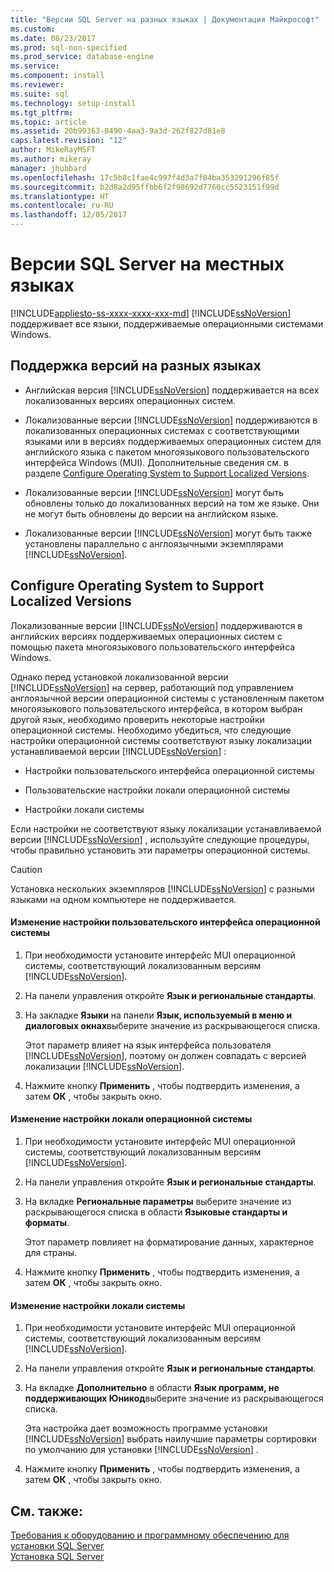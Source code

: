 ```yaml
---
title: "Версии SQL Server на разных языках | Документация Майкрософт"
ms.custom: 
ms.date: 08/23/2017
ms.prod: sql-non-specified
ms.prod_service: database-engine
ms.service: 
ms.component: install
ms.reviewer: 
ms.suite: sql
ms.technology: setup-install
ms.tgt_pltfrm: 
ms.topic: article
ms.assetid: 20b99363-0490-4aa3-9a3d-262f827d81e8
caps.latest.revision: "12"
author: MikeRayMSFT
ms.author: mikeray
manager: jhubbard
ms.openlocfilehash: 17c5b8c1fae4c997f4d3a7f84ba353291296f85f
ms.sourcegitcommit: b2d8a2d95ffbb6f2f98692d7760cc5523151f99d
ms.translationtype: HT
ms.contentlocale: ru-RU
ms.lasthandoff: 12/05/2017
---
```

# <a name="local-language-versions-in-sql-server"></a>Версии SQL Server на местных языках
[!INCLUDE[appliesto-ss-xxxx-xxxx-xxx-md](../../includes/appliesto-ss-xxxx-xxxx-xxx-md.md)] [!INCLUDE[ssNoVersion](../../includes/ssnoversion-md.md)] поддерживает все языки, поддерживаемые операционными системами Windows.  
  
## <a name="cross-language-support"></a>Поддержка версий на разных языках  
  
-   Английская версия [!INCLUDE[ssNoVersion](../../includes/ssnoversion-md.md)] поддерживается на всех локализованных версиях операционных систем.  
  
-   Локализованные версии [!INCLUDE[ssNoVersion](../../includes/ssnoversion-md.md)] поддерживаются в локализованных операционных системах с соответствующими языками или в версиях поддерживаемых операционных систем для английского языка с пакетом многоязыкового пользовательского интерфейса Windows (MUI). Дополнительные сведения см. в разделе [Configure Operating System to Support Localized Versions](../../sql-server/install/local-language-versions-in-sql-server.md#BK_ConfigureOS).  
  
-   Локализованные версии [!INCLUDE[ssNoVersion](../../includes/ssnoversion-md.md)] могут быть обновлены только до локализованных версий на том же языке. Они не могут быть обновлены до версии на английском языке.  
  
-   Локализованные версии [!INCLUDE[ssNoVersion](../../includes/ssnoversion-md.md)] могут быть также установлены параллельно с англоязычными экземплярами [!INCLUDE[ssNoVersion](../../includes/ssnoversion-md.md)].  
  
##  <a name="BK_ConfigureOS"></a> Configure Operating System to Support Localized Versions  
 Локализованные версии [!INCLUDE[ssNoVersion](../../includes/ssnoversion-md.md)] поддерживаются в английских версиях поддерживаемых операционных систем с помощью пакета многоязыкового пользовательского интерфейса Windows.  
  
 Однако перед установкой локализованной версии [!INCLUDE[ssNoVersion](../../includes/ssnoversion-md.md)] на сервер, работающий под управлением англоязычной версии операционной системы с установленным пакетом многоязыкового пользовательского интерфейса, в котором выбран другой язык, необходимо проверить некоторые настройки операционной системы. Необходимо убедиться, что следующие настройки операционной системы соответствуют языку локализации устанавливаемой версии [!INCLUDE[ssNoVersion](../../includes/ssnoversion-md.md)] :  
  
-   Настройки пользовательского интерфейса операционной системы  
  
-   Пользовательские настройки локали операционной системы  
  
-   Настройки локали системы  
  
 Если настройки не соответствуют языку локализации устанавливаемой версии [!INCLUDE[ssNoVersion](../../includes/ssnoversion-md.md)] , используйте следующие процедуры, чтобы правильно установить эти параметры операционной системы.  
  
> [!CAUTION]  
>  Установка нескольких экземпляров [!INCLUDE[ssNoVersion](../../includes/ssnoversion-md.md)] с разными языками на одном компьютере не поддерживается.  
  
#### <a name="to-change-the-operating-system-user-interface-setting"></a>Изменение настройки пользовательского интерфейса операционной системы  
  
1.  При необходимости установите интерфейс MUI операционной системы, соответствующий локализованным версиям [!INCLUDE[ssNoVersion](../../includes/ssnoversion-md.md)].  
  
2.  На панели управления откройте **Язык и региональные стандарты**.  
  
3.  На закладке **Языки** на панели **Язык, используемый в меню и диалоговых окнах**выберите значение из раскрывающегося списка.  
  
     Этот параметр влияет на язык интерфейса пользователя [!INCLUDE[ssNoVersion](../../includes/ssnoversion-md.md)], поэтому он должен совпадать с версией локализации [!INCLUDE[ssNoVersion](../../includes/ssnoversion-md.md)].  
  
4.  Нажмите кнопку **Применить** , чтобы подтвердить изменения, а затем **ОК** , чтобы закрыть окно.  
  
#### <a name="to-change-the-operating-system-user-locale-setting"></a>Изменение настройки локали операционной системы  
  
1.  При необходимости установите интерфейс MUI операционной системы, соответствующий локализованным версиям [!INCLUDE[ssNoVersion](../../includes/ssnoversion-md.md)].  
  
2.  На панели управления откройте **Язык и региональные стандарты**.  
  
3.  На вкладке **Региональные параметры** выберите значение из раскрывающегося списка в области **Языковые стандарты и форматы**.  
  
     Этот параметр повлияет на форматирование данных, характерное для страны.  
  
4.  Нажмите кнопку **Применить** , чтобы подтвердить изменения, а затем **ОК** , чтобы закрыть окно.  
  
#### <a name="to-change-the-system-locale-setting"></a>Изменение настройки локали системы  
  
1.  При необходимости установите интерфейс MUI операционной системы, соответствующий локализованным версиям [!INCLUDE[ssNoVersion](../../includes/ssnoversion-md.md)].  
  
2.  На панели управления откройте **Язык и региональные стандарты**.  
  
3.  На вкладке **Дополнительно** в области **Язык программ, не поддерживающих Юникод**выберите значение из раскрывающегося списка.  
  
     Эта настройка дает возможность программе установки [!INCLUDE[ssNoVersion](../../includes/ssnoversion-md.md)] выбрать наилучшие параметры сортировки по умолчанию для установки [!INCLUDE[ssNoVersion](../../includes/ssnoversion-md.md)] .  
  
4.  Нажмите кнопку **Применить** , чтобы подтвердить изменения, а затем **ОК** , чтобы закрыть окно.  
  
## <a name="see-also"></a>См. также:  
 [Требования к оборудованию и программному обеспечению для установки SQL Server](../../sql-server/install/hardware-and-software-requirements-for-installing-sql-server.md)   
 [Установка SQL Server](../../database-engine/install-windows/install-sql-server.md)  
  
  
